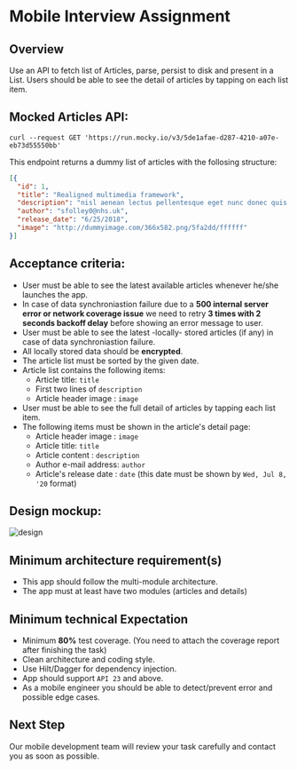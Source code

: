 # Mobile Interview Assignment
## Overview
Use an API to fetch list of Articles, parse, persist to disk and present in a List. Users should be able to see the detail of articles by tapping on each list item.

## Mocked Articles API:
```curl
curl --request GET 'https://run.mocky.io/v3/5de1afae-d287-4210-a07e-eb73d55550bb'
```
This endpoint returns a dummy list of articles with the follosing structure:
```json
[{
  "id": 1,
  "title": "Realigned multimedia framework",
  "description": "nisl aenean lectus pellentesque eget nunc donec quis orci eget orci vitae mattis nibh ligula",
  "author": "sfolley0@nhs.uk",
  "release_date": "6/25/2018",
  "image": "http://dummyimage.com/366x582.png/5fa2dd/ffffff"
}]
```

## Acceptance criteria:
* User must be able to see the latest available articles whenever he/she launches the app.
* In case of data synchroniastion failure due to a **500 internal server error or network coverage issue** we need to retry **3 times with 2 seconds backoff delay** before showing an error message to user.
* User must be able to see the latest -locally- stored articles (if any) in case of data  synchroniastion failure.
* All locally stored data should be **encrypted**.
* The article list must be sorted by the given date.
* Article list contains the following items:
  * Article title: `title`
  * First two lines of `description`
  * Article header image : `image`
* User must be able to see the full detail of articles by tapping each list item.
* The following items must be shown in the article's detail page:
  * Article header image : `image`
  * Article title: `title`
  * Article content : `description`
  * Author e-mail address: `author`
  * Article's release date : `date` (this date must be shown by `Wed, Jul 8, '20` format)

## Design mockup:
![design](https://i.ibb.co/5WzcrWR/Screenshot-2020-03-28-at-15-25-52.png")

## Minimum architecture requirement(s)
* This app should follow the multi-module architecture.
* The app must at least have two modules (articles and details)

## Minimum technical Expectation
* Minimum **80%** test coverage. (You need to attach the coverage report after finishing the task)
* Clean architecture and coding style.
* Use Hilt/Dagger for dependency injection.
* App should support `API 23` and above.
* As a mobile engineer you should be able to detect/prevent error and possible edge cases.

## Next Step
Our mobile development team will review your task carefully and contact you as soon as possible.

